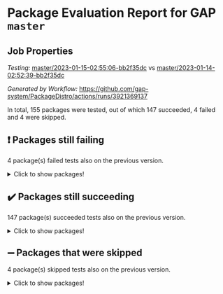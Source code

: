 # Package Evaluation Report for GAP `master`

## Job Properties

*Testing:* [master/2023-01-15-02:55:06-bb2f35dc](https://github.com/gap-system/PackageDistro/blob/data/reports/master/2023-01-15-02:55:06-bb2f35dc) vs [master/2023-01-14-02:52:39-bb2f35dc](https://github.com/gap-system/PackageDistro/blob/data/reports/master/2023-01-14-02:52:39-bb2f35dc)

*Generated by Workflow:* https://github.com/gap-system/PackageDistro/actions/runs/3921369137

In total, 155 packages were tested, out of which 147 succeeded, 4 failed and 4 were skipped.

## :exclamation: Packages still failing

4 package(s) failed tests also on the previous version.
<details><summary>Click to show packages!</summary>

- groupoids 1.71 [(failure)](https://github.com/gap-system/PackageDistro/actions/runs/3921369137/jobs/6703727868)
- guava 3.18 [(failure)](https://github.com/gap-system/PackageDistro/actions/runs/3921369137/jobs/6703728053)
- semigroups 5.2.0 [(failure)](https://github.com/gap-system/PackageDistro/actions/runs/3921369137/jobs/6703731163)
- xmod 2.88 [(failure)](https://github.com/gap-system/PackageDistro/actions/runs/3921369137/jobs/6703732657)
</details>

## :heavy_check_mark: Packages still succeeding

147 package(s) succeeded tests also on the previous version.
<details><summary>Click to show packages!</summary>

- 4ti2interface 2022.09-01 [(success)](https://github.com/gap-system/PackageDistro/actions/runs/3921369137/jobs/6703724197)
- ace 5.6.2 [(success)](https://github.com/gap-system/PackageDistro/actions/runs/3921369137/jobs/6703724322)
- aclib 1.3.2 [(success)](https://github.com/gap-system/PackageDistro/actions/runs/3921369137/jobs/6703724369)
- agt 0.3.1 [(success)](https://github.com/gap-system/PackageDistro/actions/runs/3921369137/jobs/6703724447)
- alnuth 3.2.1 [(success)](https://github.com/gap-system/PackageDistro/actions/runs/3921369137/jobs/6703724557)
- anupq 3.3.0 [(success)](https://github.com/gap-system/PackageDistro/actions/runs/3921369137/jobs/6703724696)
- atlasrep 2.1.6 [(success)](https://github.com/gap-system/PackageDistro/actions/runs/3921369137/jobs/6703724769)
- autodoc 2022.10.20 [(success)](https://github.com/gap-system/PackageDistro/actions/runs/3921369137/jobs/6703724818)
- automata 1.15 [(success)](https://github.com/gap-system/PackageDistro/actions/runs/3921369137/jobs/6703724862)
- automgrp 1.3.2 [(success)](https://github.com/gap-system/PackageDistro/actions/runs/3921369137/jobs/6703724955)
- autpgrp 1.11 [(success)](https://github.com/gap-system/PackageDistro/actions/runs/3921369137/jobs/6703725026)
- cap 2023.01-04 [(success)](https://github.com/gap-system/PackageDistro/actions/runs/3921369137/jobs/6703725087)
- caratinterface 2.3.4 [(success)](https://github.com/gap-system/PackageDistro/actions/runs/3921369137/jobs/6703725142)
- cddinterface 2022.11.01 [(success)](https://github.com/gap-system/PackageDistro/actions/runs/3921369137/jobs/6703725190)
- circle 1.6.5 [(success)](https://github.com/gap-system/PackageDistro/actions/runs/3921369137/jobs/6703725224)
- classicpres 1.22 [(success)](https://github.com/gap-system/PackageDistro/actions/runs/3921369137/jobs/6703725274)
- cohomolo 1.6.11 [(success)](https://github.com/gap-system/PackageDistro/actions/runs/3921369137/jobs/6703725303)
- congruence 1.2.4 [(success)](https://github.com/gap-system/PackageDistro/actions/runs/3921369137/jobs/6703725334)
- corelg 1.56 [(success)](https://github.com/gap-system/PackageDistro/actions/runs/3921369137/jobs/6703725370)
- crime 1.6 [(success)](https://github.com/gap-system/PackageDistro/actions/runs/3921369137/jobs/6703725440)
- crisp 1.4.6 [(success)](https://github.com/gap-system/PackageDistro/actions/runs/3921369137/jobs/6703725488)
- crypting 0.10.4 [(success)](https://github.com/gap-system/PackageDistro/actions/runs/3921369137/jobs/6703725522)
- cryst 4.1.25 [(success)](https://github.com/gap-system/PackageDistro/actions/runs/3921369137/jobs/6703725556)
- crystcat 1.1.10 [(success)](https://github.com/gap-system/PackageDistro/actions/runs/3921369137/jobs/6703725602)
- ctbllib 1.3.4 [(success)](https://github.com/gap-system/PackageDistro/actions/runs/3921369137/jobs/6703725638)
- cubefree 1.19 [(success)](https://github.com/gap-system/PackageDistro/actions/runs/3921369137/jobs/6703725681)
- curlinterface 2.3.1 [(success)](https://github.com/gap-system/PackageDistro/actions/runs/3921369137/jobs/6703725735)
- cvec 2.7.6 [(success)](https://github.com/gap-system/PackageDistro/actions/runs/3921369137/jobs/6703725778)
- datastructures 0.3.0 [(success)](https://github.com/gap-system/PackageDistro/actions/runs/3921369137/jobs/6703725840)
- deepthought 1.0.6 [(success)](https://github.com/gap-system/PackageDistro/actions/runs/3921369137/jobs/6703725899)
- design 1.7 [(success)](https://github.com/gap-system/PackageDistro/actions/runs/3921369137/jobs/6703725953)
- difsets 2.3.1 [(success)](https://github.com/gap-system/PackageDistro/actions/runs/3921369137/jobs/6703726001)
- digraphs 1.6.1 [(success)](https://github.com/gap-system/PackageDistro/actions/runs/3921369137/jobs/6703726062)
- edim 1.3.6 [(success)](https://github.com/gap-system/PackageDistro/actions/runs/3921369137/jobs/6703726120)
- example 4.3.3 [(success)](https://github.com/gap-system/PackageDistro/actions/runs/3921369137/jobs/6703726178)
- examplesforhomalg 2022.11-01 [(success)](https://github.com/gap-system/PackageDistro/actions/runs/3921369137/jobs/6703726246)
- factint 1.6.3 [(success)](https://github.com/gap-system/PackageDistro/actions/runs/3921369137/jobs/6703726334)
- ferret 1.0.9 [(success)](https://github.com/gap-system/PackageDistro/actions/runs/3921369137/jobs/6703726415)
- fga 1.4.0 [(success)](https://github.com/gap-system/PackageDistro/actions/runs/3921369137/jobs/6703726480)
- fining 1.5.4 [(success)](https://github.com/gap-system/PackageDistro/actions/runs/3921369137/jobs/6703726556)
- float 1.0.3 [(success)](https://github.com/gap-system/PackageDistro/actions/runs/3921369137/jobs/6703726646)
- format 1.4.3 [(success)](https://github.com/gap-system/PackageDistro/actions/runs/3921369137/jobs/6703726717)
- forms 1.2.9 [(success)](https://github.com/gap-system/PackageDistro/actions/runs/3921369137/jobs/6703726775)
- fplsa 1.2.6 [(success)](https://github.com/gap-system/PackageDistro/actions/runs/3921369137/jobs/6703726832)
- fr 2.4.12 [(success)](https://github.com/gap-system/PackageDistro/actions/runs/3921369137/jobs/6703726909)
- francy 1.2.5 [(success)](https://github.com/gap-system/PackageDistro/actions/runs/3921369137/jobs/6703726981)
- fwtree 1.3 [(success)](https://github.com/gap-system/PackageDistro/actions/runs/3921369137/jobs/6703727050)
- gapdoc 1.6.6 [(success)](https://github.com/gap-system/PackageDistro/actions/runs/3921369137/jobs/6703727113)
- gauss 2023.01-01 [(success)](https://github.com/gap-system/PackageDistro/actions/runs/3921369137/jobs/6703727216)
- gaussforhomalg 2022.08-03 [(success)](https://github.com/gap-system/PackageDistro/actions/runs/3921369137/jobs/6703727317)
- gbnp 1.0.5 [(success)](https://github.com/gap-system/PackageDistro/actions/runs/3921369137/jobs/6703727419)
- generalizedmorphismsforcap 2022.12-01 [(success)](https://github.com/gap-system/PackageDistro/actions/runs/3921369137/jobs/6703727489)
- genss 1.6.8 [(success)](https://github.com/gap-system/PackageDistro/actions/runs/3921369137/jobs/6703727566)
- gradedmodules 2022.09-02 [(success)](https://github.com/gap-system/PackageDistro/actions/runs/3921369137/jobs/6703727646)
- gradedringforhomalg 2022.11-01 [(success)](https://github.com/gap-system/PackageDistro/actions/runs/3921369137/jobs/6703727714)
- grape 4.9.0 [(success)](https://github.com/gap-system/PackageDistro/actions/runs/3921369137/jobs/6703727799)
- grpconst 2.6.3 [(success)](https://github.com/gap-system/PackageDistro/actions/runs/3921369137/jobs/6703727924)
- guarana 0.96.3 [(success)](https://github.com/gap-system/PackageDistro/actions/runs/3921369137/jobs/6703727971)
- hap 1.49 [(success)](https://github.com/gap-system/PackageDistro/actions/runs/3921369137/jobs/6703728109)
- hapcryst 0.1.15 [(success)](https://github.com/gap-system/PackageDistro/actions/runs/3921369137/jobs/6703728197)
- hecke 1.5.3 [(success)](https://github.com/gap-system/PackageDistro/actions/runs/3921369137/jobs/6703728246)
- help 3.5 [(success)](https://github.com/gap-system/PackageDistro/actions/runs/3921369137/jobs/6703728327)
- homalg 2022.12-02 [(success)](https://github.com/gap-system/PackageDistro/actions/runs/3921369137/jobs/6703728382)
- homalgtocas 2022.11-02 [(success)](https://github.com/gap-system/PackageDistro/actions/runs/3921369137/jobs/6703728444)
- idrel 2.44 [(success)](https://github.com/gap-system/PackageDistro/actions/runs/3921369137/jobs/6703728499)
- images 1.3.1 [(success)](https://github.com/gap-system/PackageDistro/actions/runs/3921369137/jobs/6703728565)
- intpic 0.3.0 [(success)](https://github.com/gap-system/PackageDistro/actions/runs/3921369137/jobs/6703728627)
- io 4.8.0 [(success)](https://github.com/gap-system/PackageDistro/actions/runs/3921369137/jobs/6703728704)
- io_forhomalg 2022.11-01 [(success)](https://github.com/gap-system/PackageDistro/actions/runs/3921369137/jobs/6703728773)
- irredsol 1.4.4 [(success)](https://github.com/gap-system/PackageDistro/actions/runs/3921369137/jobs/6703728824)
- json 2.1.1 [(success)](https://github.com/gap-system/PackageDistro/actions/runs/3921369137/jobs/6703728894)
- jupyterkernel 1.4.1 [(success)](https://github.com/gap-system/PackageDistro/actions/runs/3921369137/jobs/6703728943)
- jupyterviz 1.5.6 [(success)](https://github.com/gap-system/PackageDistro/actions/runs/3921369137/jobs/6703728989)
- kan 1.34 [(success)](https://github.com/gap-system/PackageDistro/actions/runs/3921369137/jobs/6703729038)
- kbmag 1.5.11 [(success)](https://github.com/gap-system/PackageDistro/actions/runs/3921369137/jobs/6703729091)
- laguna 3.9.5 [(success)](https://github.com/gap-system/PackageDistro/actions/runs/3921369137/jobs/6703729256)
- liealgdb 2.2.1 [(success)](https://github.com/gap-system/PackageDistro/actions/runs/3921369137/jobs/6703729344)
- liepring 2.8 [(success)](https://github.com/gap-system/PackageDistro/actions/runs/3921369137/jobs/6703729409)
- liering 2.4.2 [(success)](https://github.com/gap-system/PackageDistro/actions/runs/3921369137/jobs/6703729460)
- linearalgebraforcap 2023.01-02 [(success)](https://github.com/gap-system/PackageDistro/actions/runs/3921369137/jobs/6703729511)
- localizeringforhomalg 2022.11-01 [(success)](https://github.com/gap-system/PackageDistro/actions/runs/3921369137/jobs/6703729568)
- loops 3.4.3 [(success)](https://github.com/gap-system/PackageDistro/actions/runs/3921369137/jobs/6703729633)
- lpres 1.0.3 [(success)](https://github.com/gap-system/PackageDistro/actions/runs/3921369137/jobs/6703729687)
- majoranaalgebras 1.5.1 [(success)](https://github.com/gap-system/PackageDistro/actions/runs/3921369137/jobs/6703729738)
- mapclass 1.4.6 [(success)](https://github.com/gap-system/PackageDistro/actions/runs/3921369137/jobs/6703729789)
- matgrp 0.70 [(success)](https://github.com/gap-system/PackageDistro/actions/runs/3921369137/jobs/6703729837)
- matricesforhomalg 2023.01-01 [(success)](https://github.com/gap-system/PackageDistro/actions/runs/3921369137/jobs/6703729872)
- modisom 2.5.3 [(success)](https://github.com/gap-system/PackageDistro/actions/runs/3921369137/jobs/6703729967)
- modulepresentationsforcap 2022.12-01 [(success)](https://github.com/gap-system/PackageDistro/actions/runs/3921369137/jobs/6703730015)
- modules 2022.11-01 [(success)](https://github.com/gap-system/PackageDistro/actions/runs/3921369137/jobs/6703730064)
- monoidalcategories 2022.12-01 [(success)](https://github.com/gap-system/PackageDistro/actions/runs/3921369137/jobs/6703730106)
- nconvex 2022.09-01 [(success)](https://github.com/gap-system/PackageDistro/actions/runs/3921369137/jobs/6703730153)
- nilmat 1.4.2 [(success)](https://github.com/gap-system/PackageDistro/actions/runs/3921369137/jobs/6703730203)
- nock 1.5 [(success)](https://github.com/gap-system/PackageDistro/actions/runs/3921369137/jobs/6703730238)
- normalizinterface 1.3.5 [(success)](https://github.com/gap-system/PackageDistro/actions/runs/3921369137/jobs/6703730287)
- nq 2.5.9 [(success)](https://github.com/gap-system/PackageDistro/actions/runs/3921369137/jobs/6703730335)
- numericalsgps 1.3.1 [(success)](https://github.com/gap-system/PackageDistro/actions/runs/3921369137/jobs/6703730387)
- openmath 11.5.2 [(success)](https://github.com/gap-system/PackageDistro/actions/runs/3921369137/jobs/6703730423)
- orb 4.9.0 [(success)](https://github.com/gap-system/PackageDistro/actions/runs/3921369137/jobs/6703730464)
- packagemanager 1.3.2 [(success)](https://github.com/gap-system/PackageDistro/actions/runs/3921369137/jobs/6703730497)
- patternclass 2.4.3 [(success)](https://github.com/gap-system/PackageDistro/actions/runs/3921369137/jobs/6703730523)
- permut 2.0.4 [(success)](https://github.com/gap-system/PackageDistro/actions/runs/3921369137/jobs/6703730551)
- polenta 1.3.10 [(success)](https://github.com/gap-system/PackageDistro/actions/runs/3921369137/jobs/6703730575)
- polymaking 0.8.6 [(success)](https://github.com/gap-system/PackageDistro/actions/runs/3921369137/jobs/6703730601)
- primgrp 3.4.3 [(success)](https://github.com/gap-system/PackageDistro/actions/runs/3921369137/jobs/6703730634)
- profiling 2.5.2 [(success)](https://github.com/gap-system/PackageDistro/actions/runs/3921369137/jobs/6703730663)
- qpa 1.34 [(success)](https://github.com/gap-system/PackageDistro/actions/runs/3921369137/jobs/6703730708)
- quagroup 1.8.3 [(success)](https://github.com/gap-system/PackageDistro/actions/runs/3921369137/jobs/6703730750)
- radiroot 2.9 [(success)](https://github.com/gap-system/PackageDistro/actions/runs/3921369137/jobs/6703730791)
- rcwa 4.7.1 [(success)](https://github.com/gap-system/PackageDistro/actions/runs/3921369137/jobs/6703730828)
- rds 1.8 [(success)](https://github.com/gap-system/PackageDistro/actions/runs/3921369137/jobs/6703730858)
- recog 1.4.2 [(success)](https://github.com/gap-system/PackageDistro/actions/runs/3921369137/jobs/6703730893)
- repndecomp 1.3.0 [(success)](https://github.com/gap-system/PackageDistro/actions/runs/3921369137/jobs/6703730929)
- repsn 3.1.0 [(success)](https://github.com/gap-system/PackageDistro/actions/runs/3921369137/jobs/6703730970)
- resclasses 4.7.3 [(success)](https://github.com/gap-system/PackageDistro/actions/runs/3921369137/jobs/6703731009)
- ringsforhomalg 2022.11-01 [(success)](https://github.com/gap-system/PackageDistro/actions/runs/3921369137/jobs/6703731054)
- sco 2022.09-01 [(success)](https://github.com/gap-system/PackageDistro/actions/runs/3921369137/jobs/6703731091)
- scscp 2.4.0 [(success)](https://github.com/gap-system/PackageDistro/actions/runs/3921369137/jobs/6703731131)
- sglppow 2.3 [(success)](https://github.com/gap-system/PackageDistro/actions/runs/3921369137/jobs/6703731202)
- sgpviz 0.999.5 [(success)](https://github.com/gap-system/PackageDistro/actions/runs/3921369137/jobs/6703731275)
- simpcomp 2.1.14 [(success)](https://github.com/gap-system/PackageDistro/actions/runs/3921369137/jobs/6703731343)
- singular 2022.09.23 [(success)](https://github.com/gap-system/PackageDistro/actions/runs/3921369137/jobs/6703731401)
- sl2reps 1.1 [(success)](https://github.com/gap-system/PackageDistro/actions/runs/3921369137/jobs/6703731460)
- sla 1.5.3 [(success)](https://github.com/gap-system/PackageDistro/actions/runs/3921369137/jobs/6703731520)
- smallgrp 1.5.1 [(success)](https://github.com/gap-system/PackageDistro/actions/runs/3921369137/jobs/6703731582)
- smallsemi 0.6.13 [(success)](https://github.com/gap-system/PackageDistro/actions/runs/3921369137/jobs/6703731644)
- sonata 2.9.6 [(success)](https://github.com/gap-system/PackageDistro/actions/runs/3921369137/jobs/6703731683)
- sophus 1.27 [(success)](https://github.com/gap-system/PackageDistro/actions/runs/3921369137/jobs/6703731738)
- spinsym 1.5.2 [(success)](https://github.com/gap-system/PackageDistro/actions/runs/3921369137/jobs/6703731798)
- standardff 0.9.4 [(success)](https://github.com/gap-system/PackageDistro/actions/runs/3921369137/jobs/6703731852)
- symbcompcc 1.3.2 [(success)](https://github.com/gap-system/PackageDistro/actions/runs/3921369137/jobs/6703731903)
- thelma 1.3 [(success)](https://github.com/gap-system/PackageDistro/actions/runs/3921369137/jobs/6703731961)
- tomlib 1.2.9 [(success)](https://github.com/gap-system/PackageDistro/actions/runs/3921369137/jobs/6703732026)
- toolsforhomalg 2022.12-01 [(success)](https://github.com/gap-system/PackageDistro/actions/runs/3921369137/jobs/6703732075)
- toric 1.9.5 [(success)](https://github.com/gap-system/PackageDistro/actions/runs/3921369137/jobs/6703732120)
- toricvarieties 2022.07.13 [(success)](https://github.com/gap-system/PackageDistro/actions/runs/3921369137/jobs/6703732174)
- transgrp 3.6.3 [(success)](https://github.com/gap-system/PackageDistro/actions/runs/3921369137/jobs/6703732227)
- ugaly 4.0.3 [(success)](https://github.com/gap-system/PackageDistro/actions/runs/3921369137/jobs/6703732299)
- unipot 1.5 [(success)](https://github.com/gap-system/PackageDistro/actions/runs/3921369137/jobs/6703732354)
- unitlib 4.1.0 [(success)](https://github.com/gap-system/PackageDistro/actions/runs/3921369137/jobs/6703732402)
- utils 0.81 [(success)](https://github.com/gap-system/PackageDistro/actions/runs/3921369137/jobs/6703732446)
- uuid 0.7 [(success)](https://github.com/gap-system/PackageDistro/actions/runs/3921369137/jobs/6703732494)
- walrus 0.9991 [(success)](https://github.com/gap-system/PackageDistro/actions/runs/3921369137/jobs/6703732550)
- wedderga 4.10.2 [(success)](https://github.com/gap-system/PackageDistro/actions/runs/3921369137/jobs/6703732598)
- xmodalg 1.23 [(success)](https://github.com/gap-system/PackageDistro/actions/runs/3921369137/jobs/6703732721)
- yangbaxter 0.10.2 [(success)](https://github.com/gap-system/PackageDistro/actions/runs/3921369137/jobs/6703732781)
- zeromqinterface 0.14 [(success)](https://github.com/gap-system/PackageDistro/actions/runs/3921369137/jobs/6703732837)
</details>

## :heavy_minus_sign: Packages that were skipped

4 package(s) skipped tests also on the previous version.
<details><summary>Click to show packages!</summary>

- browse 1.8.19 [(skipped)](https://github.com/gap-system/PackageDistro/actions/runs/3921369137/jobs/6703626155)
- itc 1.5.1 [(skipped)](https://github.com/gap-system/PackageDistro/actions/runs/3921369137/jobs/6703626155)
- polycyclic 2.16 [(skipped)](https://github.com/gap-system/PackageDistro/actions/runs/3921369137/jobs/6703626155)
- xgap 4.31 [(skipped)](https://github.com/gap-system/PackageDistro/actions/runs/3921369137/jobs/6703626155)
</details>

